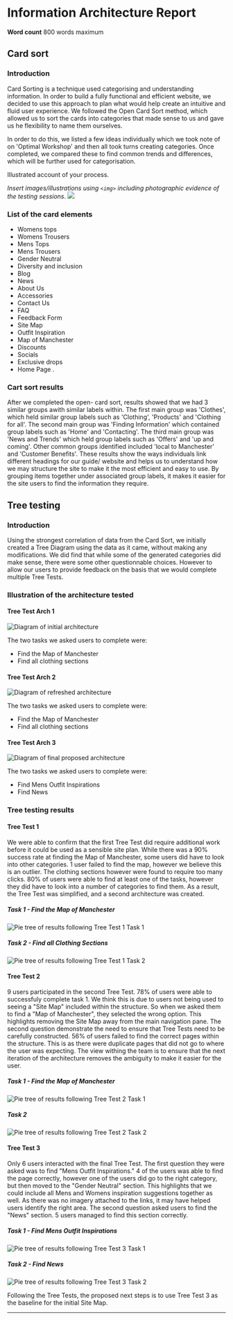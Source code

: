 # Information Architecture Report

**Word count** 800 words maximum

## Card sort

### Introduction

Card Sorting is a technique used categorising and understanding information. In order to build a fully functional and efficient website, we decided to use this approach to plan what would help create an intuitive and fluid user experience. We followed the Open Card Sort method, which allowed us to sort the cards into categories that made sense to us and gave us he flexibility to name them ourselves.

In order to do this, we listed a few ideas individually which we took note of on 'Optimal Workshop' and then all took turns creating categories. Once completed, we compared these to find common trends and differences, which will be further used for categorisation.

Illustrated account of your process.

_Insert images/illustrations using `<img>` including photographic evidence of the testing sessions_.
<img src="sp2-media/CardSortInProgress.jpg">

### List of the card elements

- Womens tops
- Womens Trousers
- Mens Tops
- Mens Trousers 
- Gender Neutral 
- Diversity and inclusion 
- Blog
- News
- About Us
- Accessories 
- Contact Us
- FAQ
- Feedback Form 
- Site Map 
- Outfit Inspiration
- Map of Manchester 
- Discounts 
- Socials 
- Exclusive drops 
- Home Page .



### Cart sort results

After we completed the open- card sort, results showed that we had 3 similar groups awith similar labels within. The first main group was 'Clothes', which held similar group labels such as 'Clothing', 'Products' and 'Clothing for all'. The second main group was 'Finding Information' which contained group labels such as 'Home' and 'Contacting'. The third main group was 'News and Trends' which held group labels such as 'Offers' and 'up and coming'. Other common groups identified included 'local to Manchester' and 'Customer Benefits'. These results show the ways individuals link different headings for our guide/ website and helps us to understand how we may structure the site to make it the most efficient and easy to use. By grouping items together under associated group labels, it makes it easier for the site users to find the information they require.


## Tree testing

### Introduction

Using the strongest correlation of data from the Card Sort, we initially created a Tree Diagram using the data as it came, without making any modifications. We did find that while some of the generated categories did make sense, there were some other questionnable choices. However to allow our users to provide feedback on the basis that we would complete multiple Tree Tests.

### Illustration of the architecture tested

#### Tree Test Arch 1

<img src="sp2-media/TreeTest1Architecture.png" alt="Diagram of initial architecture">

The two tasks we asked users to complete were:

- Find the Map of Manchester
- Find all clothing sections

#### Tree Test Arch 2

<img src="sp2-media/TreeTest2Architecture.png" alt="Diagram of refreshed architecture">

The two tasks we asked users to complete were:

- Find the Map of Manchester
- Find all clothing sections

#### Tree Test Arch 3

<img src="sp2-media/TreeTest3Architecture.png" alt="Diagram of final proposed architecture">

The two tasks we asked users to complete were:

- Find Mens Outfit Inspirations
- Find News

### Tree testing results

#### Tree Test 1
We were able to confirm that the first Tree Test did require additional work before it could be used as a sensible site plan. While there was a 90% success rate at finding the Map of Manchester, some users did have to look into other categories. 1 user failed to find the map, however we believe this is an outlier. The clothing sections however were found to require too many clicks. 80% of users were able to find at least one of the tasks, however they did have to look into a number of categories to find them. As a result, the Tree Test was simplified, and a second architecture was created.

##### Task 1 - Find the Map of Manchester
<img src="sp2-media/TreeTest1T1PieTree.png" alt="Pie tree of results following Tree Test 1 Task 1">

##### Task 2 - Find all Clothing Sections
<img src="sp2-media/TreeTest1T2PieTree.png" alt="Pie tree of results following Tree Test 1 Task 2">

#### Tree Test 2
9 users participated in the second Tree Test. 78% of users were able to successfuly complete task 1. We think this is due to users not being used to seeing a "Site Map" included within the structure. So when we asked them to find a "Map of Manchester", they selected the wrong option. This highlights removing the Site Map away from the main navigation pane. The second question demonstrate the need to ensure that Tree Tests need to be carefully constructed. 56% of users failed to find the correct pages within the structure. This is as there were duplicate pages that did not go to where the user was expecting. The view withing the team is to ensure that the next iteration of the architecture removes the ambiguity to make it easier for the user.

##### Task 1 - Find the Map of Manchester
<img src="sp2-media/TreeTest2T1PieTree.png" alt="Pie tree of results following Tree Test 2 Task 1">

##### Task 2
<img src="sp2-media/TreeTest2T2PieTree.png" alt="Pie tree of results following Tree Test 2 Task 2">

#### Tree Test 3
Only 6 users interacted with the final Tree Test. The first question they were asked was to find "Mens Outfit Inspirations." 4 of the users was able to find the page correctly, however one of the users did go to the right category, but then moved to the "Gender Neutral" section. This highlights that we could include all Mens and Womens inspiration suggestions together as well. As there was no imagery attached to the links, it may have helped users identify the right area. The second question asked users to find the "News" section. 5 users managed to find this section correctly.

##### Task 1 - Find Mens Outfit Inspirations
<img src="sp2-media/TreeTest3T1PieTree.png" alt="Pie tree of results following Tree Test 3 Task 1">

##### Task 2 - Find News
<img src="sp2-media/TreeTest3T2PieTree.png" alt="Pie tree of results following Tree Test 3 Task 2">

Following the Tree Tests, the proposed next steps is to use Tree Test 3 as the baseline for the initial Site Map.


---
